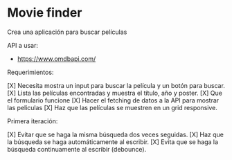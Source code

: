 # Movie finder

Crea una aplicación para buscar películas

API a usar:

- https://www.omdbapi.com/

Requerimientos:

[X] Necesita mostra un input para buscar la película y un botón para buscar.
[X] Lista las películas encontradas y muestra el título, año y poster.
[X] Que el formulario funcione
[X] Hacer el fetching de datos a la API para mostrar las peliculas
[X] Haz que las películas se muestren en un grid responsive.

Primera iteración:

[X] Evitar que se haga la misma búsqueda dos veces seguidas.
[X] Haz que la búsqueda se haga automáticamente al escribir.
[X] Evita que se haga la búsqueda continuamente al escribir (debounce).